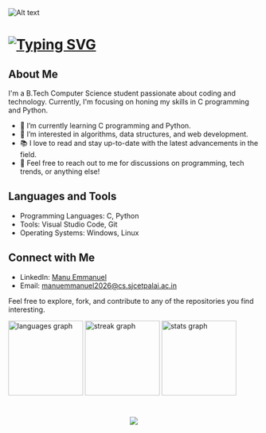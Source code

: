 <img title="a title" alt="Alt text" src="https://media.giphy.com/media/NKEt9elQ5cR68/giphy.gif">


# [![Typing SVG](https://readme-typing-svg.demolab.com/?lines=Hey+there!+👋;I'm+Manu+Emmanuel)](https://git.io/typing-svg)

## About Me
I'm a B.Tech Computer Science student passionate about coding and technology. Currently, I'm focusing on honing my skills in C programming and Python.

- 🌱 I’m currently learning C programming and Python.
- 🔭 I’m interested in algorithms, data structures, and web development.
- 📚 I love to read and stay up-to-date with the latest advancements in the field.
- 💬 Feel free to reach out to me for discussions on programming, tech trends, or anything else!

## Languages and Tools
- Programming Languages: C, Python
- Tools: Visual Studio Code, Git
- Operating Systems: Windows, Linux

## Connect with Me
- LinkedIn: [Manu Emmanuel](https://www.linkedin.com/in/manu-emmanuel-a8b96527bl)
- Email: manuemmanuel2026@cs.sjcetpalai.ac.in

Feel free to explore, fork, and contribute to any of the repositories you find interesting. 

<div align="left">
  <img src="https://github-readme-stats.vercel.app/api/top-langs?username=manuemmanuel&locale=en&hide_title=false&layout=compact&card_width=320&langs_count=5&theme=midnight-purple&hide_border=true&order=2" height="150" alt="languages graph"  />
  <img src="https://streak-stats.demolab.com?user=manuemmanuel&locale=en&mode=daily&theme=midnight-purple&hide_border=true&border_radius=5&date_format=j M[ Y]&order=3" height="150" alt="streak graph"  />
  <img src="https://github-readme-stats.vercel.app/api?username=manuemmanuel&hide_title=false&hide_rank=true&show_icons=true&include_all_commits=true&count_private=true&disable_animations=false&theme=midnight-purple&locale=en&hide_border=true&order=1" height="150" alt="stats graph"  />
</div>

###
<br>
<div align="center">
  <img src="https://profile-counter.glitch.me/manuemmanuel/count.svg?"  />
</div>

###
